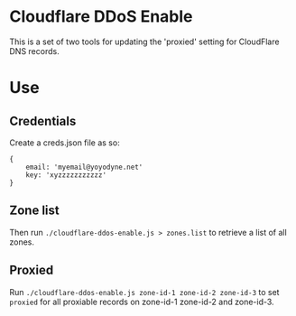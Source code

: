 # Cloudflare DDoS Enable

This is a set of two tools for updating the 'proxied' setting for CloudFlare DNS records.

# Use

## Credentials

Create a creds.json file as so:

```
{
	email: 'myemail@yoyodyne.net'
	key: 'xyzzzzzzzzzzz'
}
```

## Zone list

Then run `./cloudflare-ddos-enable.js > zones.list` to retrieve a list of all zones.

## Proxied

Run `./cloudflare-ddos-enable.js zone-id-1 zone-id-2 zone-id-3` to set `proxied` for all proxiable records on zone-id-1 zone-id-2 and zone-id-3.

